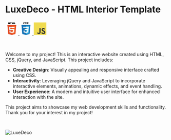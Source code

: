 <h1>LuxeDeco - HTML Interior Template</h1>
<h3><a href="https://www.w3.org/html/" target="_blank" rel="noreferrer"> <img src="https://raw.githubusercontent.com/devicons/devicon/master/icons/html5/html5-original-wordmark.svg" alt="html5" width="40" height="40"/> </a> <a href="https://www.w3schools.com/css/" target="_blank" rel="noreferrer"> <img src="https://raw.githubusercontent.com/devicons/devicon/master/icons/css3/css3-original-wordmark.svg" alt="css3" width="40" height="40"/> </a> <a href="https://developer.mozilla.org/en-US/docs/Web/JavaScript" target="_blank" rel="noreferrer"> <img src="https://raw.githubusercontent.com/devicons/devicon/master/icons/javascript/javascript-original.svg" alt="javascript" width="40" height="40"/> </a></h3>

</br>

Welcome to my project! This is an interactive website created using HTML, CSS, jQuery, and JavaScript. This project includes:

- **Creative Design**: Visually appealing and responsive interface crafted using CSS.
- **Interactivity**: Leveraging jQuery and JavaScript to incorporate interactive elements, animations, dynamic effects, and event handling.
- **User Experience**: A modern and intuitive user interface for enhanced interaction with the site.

This project aims to showcase my web development skills and functionality. Thank you for your interest in my project!

</br>

![LuxeDeco](https://github.com/skupta12/LuxeDeco/assets/89469062/0c78de20-6282-419d-b86f-3e93203a6a52)
